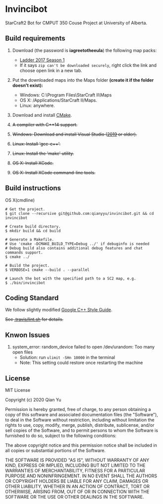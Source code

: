 # Invincibot
StarCraft2 Bot for CMPUT 350 Couse Project at University of Alberta.

## Build requirements
1. Download (the password is **iagreetotheeula**) the following map packs:
    * [Ladder 2017 Season 1](http://blzdistsc2-a.akamaihd.net/MapPacks/Ladder2017Season1.zip)
    * If it says `zip can't be downloaded securely`, right click the link and choose open link in a new tab.

2. Put the downloaded maps into the Maps folder **(create it if the folder doesn't exist):**
    * Windows: C:\Program Files\StarCraft II\Maps
    * OS X: /Applications/StarCraft II/Maps.
    * Linux: anywhere.

3. Download and install [CMake](https://cmake.org/download/).

4. ~~A compiler with C++14 support.~~

5. ~~Windows: Download and install Visual Studio ([2019](https://www.visualstudio.com/downloads/) or older).~~

6. ~~Linux: Install 'gcc-c++'.~~

7. ~~Linux: Install the 'make' utility.~~

8. ~~OS X: Install XCode.~~

9. ~~OS X: Install XCode command-line tools.~~


## Build instructions
OS X(cmdline)

```
# Get the project.
$ git clone --recursive git@github.com:qianyyu/invincibot.git && cd invincibot

# Create build directory.
$ mkdir build && cd build

# Generate a Makefile.
# Use 'cmake -DCMAKE_BUILD_TYPE=Debug ../' if debuginfo is needed
# Debug build also contains additional debug features and chat commands support.
$ cmake ../

# Build the project.
$ VERBOSE=1 cmake --build . --parallel

# Launch the bot with the specified path to a SC2 map, e.g.
$ ./bin/invincibot
```

## Coding Standard
We follow slightly modified [Google C++ Style Guide](https://google.github.io/styleguide/cppguide.html).

~~See [.travis/lint.sh](.travis/lint.sh) for details.~~

## Knwon Issues
1. system_error: random_device failed to open /dev/urandom: Too many open files
    -  Solution: run `ulimit -SHn 10000` in the terminal
    - Note: This setting could restore once restarting the machine

## License
MIT License

Copyright (c) 2020 Qian Yu

Permission is hereby granted, free of charge, to any person obtaining a copy
of this software and associated documentation files (the "Software"), to deal
in the Software without restriction, including without limitation the rights
to use, copy, modify, merge, publish, distribute, sublicense, and/or sell
copies of the Software, and to permit persons to whom the Software is
furnished to do so, subject to the following conditions:

The above copyright notice and this permission notice shall be included in all
copies or substantial portions of the Software.

THE SOFTWARE IS PROVIDED "AS IS", WITHOUT WARRANTY OF ANY KIND, EXPRESS OR
IMPLIED, INCLUDING BUT NOT LIMITED TO THE WARRANTIES OF MERCHANTABILITY,
FITNESS FOR A PARTICULAR PURPOSE AND NONINFRINGEMENT. IN NO EVENT SHALL THE
AUTHORS OR COPYRIGHT HOLDERS BE LIABLE FOR ANY CLAIM, DAMAGES OR OTHER
LIABILITY, WHETHER IN AN ACTION OF CONTRACT, TORT OR OTHERWISE, ARISING FROM,
OUT OF OR IN CONNECTION WITH THE SOFTWARE OR THE USE OR OTHER DEALINGS IN THE
SOFTWARE.
